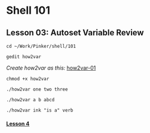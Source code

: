 # Shell 101
## Lesson 03: Autoset Variable Review

`cd ~/Work/Pinker/shell/101`

`gedit how2var`

*Create how2var as this:* [how2var-01](https://github.com/inkVerb/pinker/blob/master/101-shell/how2var-01)

`chmod +x how2var`

`./how2var one two three`

`./how2var a b abcd`

`./how2var ink "is a" verb`

#### [Lesson 4](https://github.com/inkVerb/pinker/blob/master/101-shell/Lesson-04.md)
